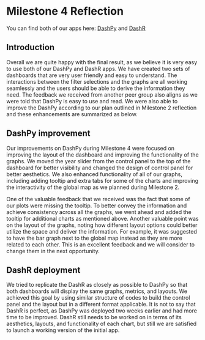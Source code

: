 # Milestone 4 Reflection

You can find both of our apps here: [DashPy](https://dsci532-2022-mindthegap.herokuapp.com/) and [DashR](https://dsci532-2022-mindthegap-r.herokuapp.com/)

## Introduction 
Overall we are quite happy with the final result, as we believe it is very easy to use both of our DashPy and DashR apps. We have created two sets of dashboards that are very user friendly and easy to understand. The interactions between the filter selections and the graphs are all working seamlessly and the users should be able to derive the information they need. The feedback we received from another peer group also aligns as we were told that DashPy is easy to use and read. We were also able to improve the DashPy according to our plan outlined in Milestone 2 reflection and these enhancements are summarized as below.   

## DashPy improvement 
Our improvements on DashPy during Milestone 4 were focused on improving the layout of the dashboard and improving the functionality of the graphs. We moved the year slider from the control panel to the top of the dashboard for better visibility and changed the design of control panel for better aesthetics. We also enhanced functionality of all of our graphs, including adding tooltip and extra tabs for some of the charts and improving the interactivity of the global map as we planned during Milestone 2. 

One of the valuable feedback that we received was the fact that some of our plots were missing the tooltip. To better convey the information and achieve consistency across all the graphs, we went ahead and added the tooltip for additional charts as mentioned above. Another valuable point was on the layout of the graphs, noting how different layout options could better utilize the space and deliver the information. For example, it was suggested to have the bar graph next to the global map instead as they are more related to each other. This is an excellent feedback and we will consider to change them in the next opportunity. 

## DashR deployment
We tried to replicate the DashR as closely as possible to DashPy so that both dashboards will display the same graphs, metrics, and layouts. We achieved this goal by using similar structure of codes to build the control panel and the layout but in a different format applicable. It is not to say that DashR is perfect, as DashPy was deployed two weeks earlier and had more time to be improved. DashR still needs to be worked on in terms of its aesthetics, layouts, and functionality of each chart, but still we are satisfied to launch a working version of the initial app.
